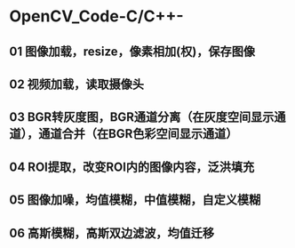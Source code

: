 # OpenCV_Code-C/C++-
## 01 图像加载，resize，像素相加(权)，保存图像
## 02 视频加载，读取摄像头
## 03 BGR转灰度图，BGR通道分离（在灰度空间显示通道），通道合并（在BGR色彩空间显示通道）
## 04 ROI提取，改变ROI内的图像内容，泛洪填充 
## 05 图像加噪，均值模糊，中值模糊，自定义模糊  
## 06 高斯模糊，高斯双边滤波，均值迁移   
